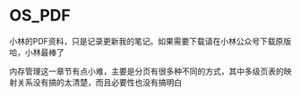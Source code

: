 # OS_PDF
小林的PDF资料，只是记录更新我的笔记。如果需要下载请在小林公众号下载原版哈，小林最棒了

内存管理这一章节有点小难，主要是分页有很多种不同的方式，其中多级页表的映射关系没有搞的太清楚，而且必要性也没有搞明白